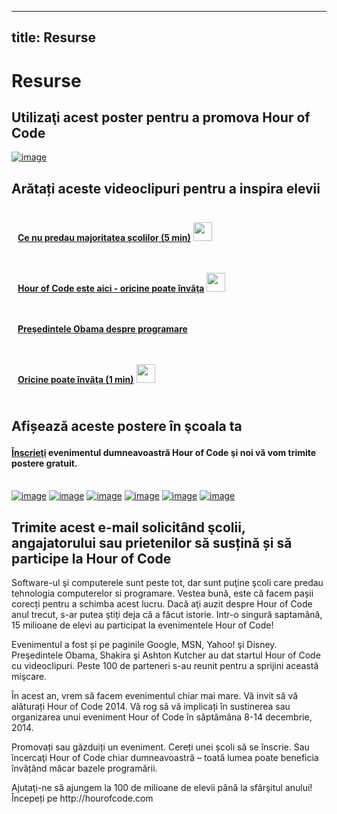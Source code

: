 * * *

## title: Resurse

# Resurse

## Utilizaţi acest poster pentru a promova Hour of Code

[![image][1]][2]

 [1]: /images/fit-250/one-pager.png
 [2]: /resources/hoc-one-pager.pdf

## Arătați aceste videoclipuri pentru a inspira elevii

<div style="float:left; padding:10px">
  <p>
    <a href="https://www.youtube.com/watch?v=nKIu9yen5nc"><strong>Ce nu predau majoritatea școlilor (5 min)</strong></a> <a href="https://dl.dropbox.com/sh/6sdjczibjih6x8s/Rjs8XgYNzr/Code-5-minute.mov?dl=1"><img src="/images/download.png" width="30px" /></a>
  </p>
</div>

<div style="float:left; padding:10px">
  <p>
    <a href="https://www.youtube.com/watch?FC5FbmsH4fw"><strong>Hour of Code este aici - oricine poate învăţa</strong></a> <a href="http://s3.amazonaws.com/cdo-videos/HoC-video-15mb.mp4"><img src="/images/download.png" width="30px" /></a>
  </p>
</div>

<div style='clear:both'>
</div>

<div style="float:left; padding:10px">
  <p>
    <a href="https://www.youtube.com/watch?6XvmhE1J9PY"><strong>Preşedintele Obama despre programare</strong></a>
  </p>
</div>

<div style="float:left; padding:10px">
  <p>
    <a href="https://www.youtube.com/watch?qYZF6oIZtfc"><strong>Oricine poate învăţa (1 min)</strong></a> <a href="https://dl.dropbox.com/sh/6sdjczibjih6x8s/_0RSOSY8oW/Code-1-min.mov?dl=1"><img src="/images/download.png" width="30px" /></a>
  </p>
</div>

<div style="float:left; padding:10px">
</div>

<div style='clear:both'>
</div>

<a id="posters"></p> <h2>
  Afișează aceste postere în şcoala ta
</h2>

<h4>
  <a href="http://hourofcode.com/us#signup">Înscrieţi</a> evenimentul dumneavoastră Hour of Code şi noi vă vom trimite postere gratuit.
</h4>

<p>
  <br /> <a href="/resources/mark-zuckerberg-poster.pdf"><img src="/images/fit-280/mark-zuckerberg.png" alt="image" /></a> <a href="/resources/marissa-mayer-poster.pdf"><img src="/images/fit-280/marissa-mayer.png" alt="image" /></a> <a href="/resources/chris-bosh-poster.pdf"><img src="/images/fit-280/chris-bosh.png" alt="image" /></a> <a href="/resources/susan-wojcicki-poster.pdf"><img src="/images/fit-280/susan-wojcicki.png" alt="image" /></a> <a href="/resources/barack-obama-poster.pdf"><img src="/images/fit-280/barack-obama.png" alt="image" /></a> <a href="/resources/ashton-kutcher-poster.pdf"><img src="/images/fit-280/ashton-kutcher.png" alt="image" /></a>
</p>

<p>
  <a id="email"></a>
</p>

<h2>
  Trimite acest e-mail solicitând şcolii, angajatorului sau prietenilor să susțină și să participe la Hour of Code
</h2>

<p>
  Software-ul şi computerele sunt peste tot, dar sunt puţine şcoli care predau tehnologia computerelor si programare. Vestea bună, este că facem pașii corecți pentru a schimba acest lucru. Dacă aţi auzit despre Hour of Code anul trecut, s-ar putea ştiţi deja că a făcut istorie. Intr-o singură saptamână, 15 milioane de elevi au participat la evenimentele Hour of Code!
</p>

<p>
  Evenimentul a fost și pe paginile Google, MSN, Yahoo! şi Disney. Preşedintele Obama, Shakira şi Ashton Kutcher au dat startul Hour of Code cu videoclipuri. Peste 100 de parteneri s-au reunit pentru a sprijini această mişcare.
</p>

<p>
  În acest an, vrem să facem evenimentul chiar mai mare. Vă invit să vă alăturați Hour of Code 2014. Vă rog să vă implicați în sustinerea sau organizarea unui eveniment Hour of Code în săptămâna 8-14 decembrie, 2014.
</p>

<p>
  Promovați sau găzduiți un eveniment. Cereți unei școli să se înscrie. Sau încercaţi Hour of Code chiar dumneavoastră – toată lumea poate beneficia învățând măcar bazele programării.
</p>

<p>
  Ajutaţi-ne să ajungem la 100 de milioane de elevii până la sfârşitul anului! Începeți pe http://hourofcode.com
</p>